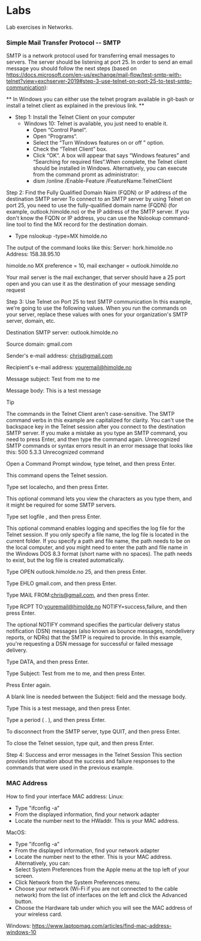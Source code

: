 # Labs
Lab exercises in Networks.

### Simple Mail Transfer Protocol -- SMTP
SMTP is a network protocol used for transferring email messages to servers. The server should be listening at port 25. In order to send an email message you should follow the next steps (based on https://docs.microsoft.com/en-us/exchange/mail-flow/test-smtp-with-telnet?view=exchserver-2019#step-3-use-telnet-on-port-25-to-test-smtp-communication):

** In Windows you can either use the telnet program available in git-bash or install a telnet client as explained in the previous link. **

* Step 1: Install the Telnet Client on your computer
  - Windows 10: Telnet is available, you just need to enable it. 
    - Open “Control Panel“.
    - Open “Programs“.
    - Select the “Turn Windows features on or off ” option.
    - Check the “Telnet Client” box.
    - Click “OK“. A box will appear that says “Windows features” and “Searching for required files“.When complete, the Telnet client should be installed in Windows.
    Alternatively, you can execute from the command promt as administrator:
    - dism /online /Enable-Feature /FeatureName:TelnetClient

Step 2: Find the Fully Qualified Domain Naim (FQDN) or IP address of the destination SMTP server
To connect to an SMTP server by using Telnet on port 25, you need to use the fully-qualified domain name (FQDN) (for example, outlook.himolde.no) or the IP address of the SMTP server. If you don't know the FQDN or IP address, you can use the Nslookup command-line tool to find the MX record for the destination domain.
- Type nslookup -type=MX himolde.no

The output of the command looks like this:
Server:  hork.himolde.no
Address:  158.38.95.10

himolde.no      MX preference = 10, mail exchanger = outlook.himolde.no

Your mail server is the mail exchanger, that server should have a 25 port open and you can use it as the destination of your message sending request

Step 3: Use Telnet on Port 25 to test SMTP communication
In this example, we're going to use the following values. When you run the commands on your server, replace these values with ones for your organization's SMTP server, domain, etc.

Destination SMTP server: outlook.himolde.no

Source domain: gmail.com

Sender's e-mail address: chris@gmail.com

Recipient's e-mail address: youremail@himolde.no

Message subject: Test from me to me

Message body: This is a test message

 Tip

The commands in the Telnet Client aren't case-sensitive. The SMTP command verbs in this example are capitalized for clarity. You can't use the backspace key in the Telnet session after you connect to the destination SMTP server. If you make a mistake as you type an SMTP command, you need to press Enter, and then type the command again. Unrecognized SMTP commands or syntax errors result in an error message that looks like this: 500 5.3.3 Unrecognized command

Open a Command Prompt window, type telnet, and then press Enter.

This command opens the Telnet session.

Type set localecho, and then press Enter.

This optional command lets you view the characters as you type them, and it might be required for some SMTP servers.

Type set logfile <filename>, and then press Enter.

This optional command enables logging and specifies the log file for the Telnet session. If you only specify a file name, the log file is located in the current folder. If you specify a path and file name, the path needs to be on the local computer, and you might need to enter the path and file name in the Windows DOS 8.3 format (short name with no spaces). The path needs to exist, but the log file is created automatically.

Type OPEN outlook.himolde.no 25, and then press Enter.

Type EHLO gmail.com, and then press Enter.

Type MAIL FROM:<chris@gmail.com>, and then press Enter.

Type RCPT TO:<youremail@himolde.no> NOTIFY=success,failure, and then press Enter.

The optional NOTIFY command specifies the particular delivery status notification (DSN) messages (also known as bounce messages, nondelivery reports, or NDRs) that the SMTP is required to provide. In this example, you're requesting a DSN message for successful or failed message delivery.

Type DATA, and then press Enter.

Type Subject: Test from me to me, and then press Enter.

Press Enter again.

A blank line is needed between the Subject: field and the message body.

Type This is a test message, and then press Enter.

Type a period ( . ), and then press Enter.

To disconnect from the SMTP server, type QUIT, and then press Enter.

To close the Telnet session, type quit, and then press Enter.

Step 4: Success and error messages in the Telnet Session
This section provides information about the success and failure responses to the commands that were used in the previous example.



### MAC Address
How to find your interface MAC address:
Linux: 
- Type "ifconfig -a"
- From the displayed information, find your network adapter
- Locate the number next to the HWaddr. This is your MAC address.

MacOS: 
- Type "ifconfig -a"
- From the displayed information, find your network adapter
- Locate the number next to the ether. This is your MAC address.
Alternatively, you can:
- Select System Preferences from the Apple menu at the top left of your screen.
- Click Network from the System Preferences menu.
- Choose your network (Wi-Fi if you are not connected to the cable network) from the list of interfaces on the left and click the Advanced button.
- Choose the Hardware tab under which you will see the MAC address of your wireless card.

Windows: https://www.laptopmag.com/articles/find-mac-address-windows-10
